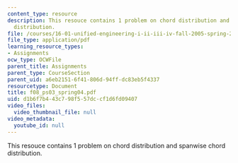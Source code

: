 ```yaml
---
content_type: resource
description: This resouce contains 1 problem on chord distribution and spanwise chord
  distribution.
file: /courses/16-01-unified-engineering-i-ii-iii-iv-fall-2005-spring-2006/d1b6f7b443c798f557dccf1d6fd09407_f08_ps03_spring04.pdf
file_type: application/pdf
learning_resource_types:
- Assignments
ocw_type: OCWFile
parent_title: Assignments
parent_type: CourseSection
parent_uid: a6eb2151-6f41-806d-94ff-dc83eb5f4337
resourcetype: Document
title: f08_ps03_spring04.pdf
uid: d1b6f7b4-43c7-98f5-57dc-cf1d6fd09407
video_files:
  video_thumbnail_file: null
video_metadata:
  youtube_id: null
---
```

This resouce contains 1 problem on chord distribution and spanwise chord distribution.

